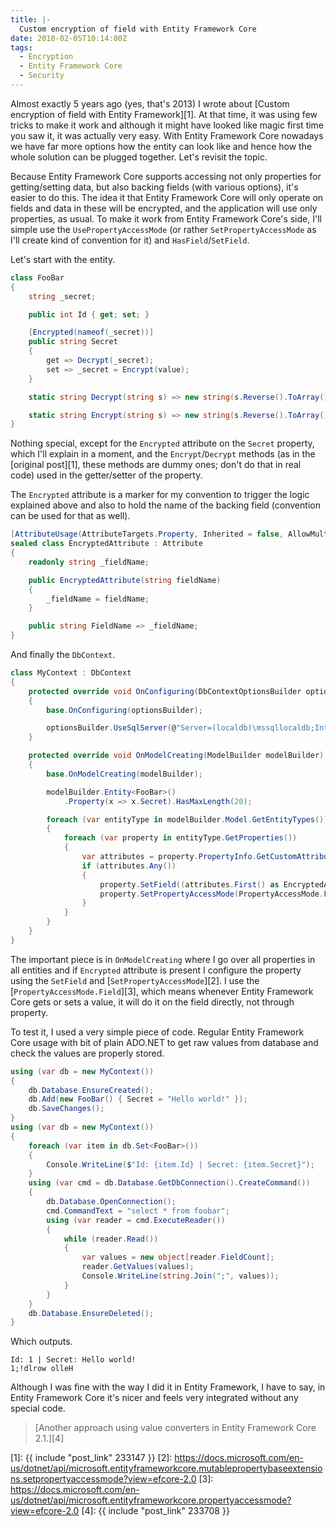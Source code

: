 ```yaml
---
title: |-
  Custom encryption of field with Entity Framework Core
date: 2018-02-05T10:14:00Z
tags:
  - Encryption
  - Entity Framework Core
  - Security
---
```

Almost exactly 5 years ago (yes, that's 2013) I wrote about [Custom encryption of field with Entity Framework][1]. At that time, it was using few tricks to make it work and although it might have looked like magic first time you saw it, it was actually very easy. With Entity Framework Core nowadays we have far more options how the entity can look like and hence how the whole solution can be plugged together. Let's revisit the topic.

<!-- excerpt -->

Because Entity Framework Core supports accessing not only properties for getting/setting data, but also backing fields (with various options), it's easier to do this. The idea it that Entity Framework Core will only operate on fields and data in these will be encrypted, and the application will use only properties, as usual. To make it work from Entity Framework Core's side, I'll simple use the `UsePropertyAccessMode` (or rather `SetPropertyAccessMode` as I'll create kind of convention for it) and `HasField`/`SetField`.

Let's start with the entity.

```csharp
class FooBar
{
	string _secret;

	public int Id { get; set; }

	[Encrypted(nameof(_secret))]
	public string Secret
	{
		get => Decrypt(_secret);
		set => _secret = Encrypt(value);
	}

	static string Decrypt(string s) => new string(s.Reverse().ToArray());

	static string Encrypt(string s) => new string(s.Reverse().ToArray());
}
```

Nothing special, except for the `Encrypted` attribute on the `Secret` property, which I'll explain in a moment, and the `Encrypt`/`Decrypt` methods (as in the [original post][1], these methods are dummy ones; don't do that in real code) used in the getter/setter of the property.

The `Encrypted` attribute is a marker for my convention to trigger the logic explained above and also to hold the name of the backing field (convention can be used for that as well).

```csharp
[AttributeUsage(AttributeTargets.Property, Inherited = false, AllowMultiple = false)]
sealed class EncryptedAttribute : Attribute
{
	readonly string _fieldName;

	public EncryptedAttribute(string fieldName)
	{
		_fieldName = fieldName;
	}

	public string FieldName => _fieldName;
}
```

And finally the `DbContext`.

```csharp
class MyContext : DbContext
{
	protected override void OnConfiguring(DbContextOptionsBuilder optionsBuilder)
	{
		base.OnConfiguring(optionsBuilder);

		optionsBuilder.UseSqlServer(@"Server=(localdb)\mssqllocaldb;Integrated Security=true;database=test");
	}

	protected override void OnModelCreating(ModelBuilder modelBuilder)
	{
		base.OnModelCreating(modelBuilder);

		modelBuilder.Entity<FooBar>()
			.Property(x => x.Secret).HasMaxLength(20);

		foreach (var entityType in modelBuilder.Model.GetEntityTypes())
		{
			foreach (var property in entityType.GetProperties())
			{
				var attributes = property.PropertyInfo.GetCustomAttributes(typeof(EncryptedAttribute), false);
				if (attributes.Any())
				{
					property.SetField((attributes.First() as EncryptedAttribute).FieldName);
					property.SetPropertyAccessMode(PropertyAccessMode.Field);
				}
			}
		}
	}
}
```

The important piece is in `OnModelCreating` where I go over all properties in all entities and if `Encrypted` attribute is present I configure the property using the `SetField` and [`SetPropertyAccessMode`][2]. I use the [`PropertyAccessMode.Field`][3], which means whenever Entity Framework Core gets or sets a value, it will do it on the field directly, not through property.

To test it, I used a very simple piece of code. Regular Entity Framework Core usage with bit of plain ADO.NET to get raw values from database and check the values are properly stored.

```csharp
using (var db = new MyContext())
{
	db.Database.EnsureCreated();
	db.Add(new FooBar() { Secret = "Hello world!" });
	db.SaveChanges();
}
using (var db = new MyContext())
{
	foreach (var item in db.Set<FooBar>())
	{
		Console.WriteLine($"Id: {item.Id} | Secret: {item.Secret}");
	}
	using (var cmd = db.Database.GetDbConnection().CreateCommand())
	{
		db.Database.OpenConnection();
		cmd.CommandText = "select * from foobar";
		using (var reader = cmd.ExecuteReader())
		{
			while (reader.Read())
			{
				var values = new object[reader.FieldCount];
				reader.GetValues(values);
				Console.WriteLine(string.Join(";", values));
			}
		}
	}
	db.Database.EnsureDeleted();
}
```

Which outputs.

```text
Id: 1 | Secret: Hello world!
1;!dlrow olleH
```

Although I was fine with the way I did it in Entity Framework, I have to say, in Entity Framework Core it's nicer and feels very integrated without any special code.

> [Another approach using value converters in Entity Framework Core 2.1.][4]

[1]: {{ include "post_link" 233147 }}
[2]: https://docs.microsoft.com/en-us/dotnet/api/microsoft.entityframeworkcore.mutablepropertybaseextensions.setpropertyaccessmode?view=efcore-2.0
[3]: https://docs.microsoft.com/en-us/dotnet/api/microsoft.entityframeworkcore.propertyaccessmode?view=efcore-2.0
[4]: {{ include "post_link" 233708 }}